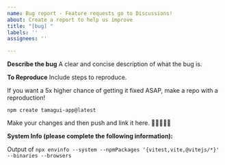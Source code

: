 ```yaml
---
name: Bug report - Feature requests go to Discussions!
about: Create a report to help us improve
title: "[bug] "
labels: ''
assignees: ''

---
```


**Describe the bug**
A clear and concise description of what the bug is.

**To Reproduce**
Include steps to reproduce.

If you want a 5x higher chance of getting it fixed ASAP, make a repo with a reproduction!

```
npm create tamagui-app@latest
```

Make your changes and then push and link it here. 🙏🙏🙏🙏🙏

**System Info (please complete the following information):** 

Output of `npx envinfo --system --npmPackages '{vitest,vite,@vitejs/*}' --binaries --browsers`
